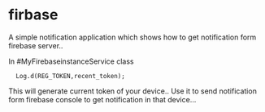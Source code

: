 # firbase
A simple notification application which shows how to get notification form firebase server..

In #MyFirebaseinstanceService class
      
      Log.d(REG_TOKEN,recent_token);

This will generate current token of your device.. Use it to send notification form firebase console to get notification in that device...
